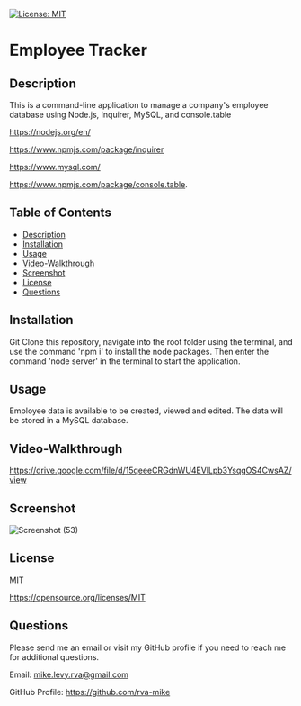 
  [![License: MIT](https://img.shields.io/badge/License-MIT-yellow.svg)](https://opensource.org/licenses/MIT)

  # Employee Tracker

  ## Description
   This is a command-line application to manage a company's employee database using Node.js, Inquirer, MySQL, and console.table    
   
   https://nodejs.org/en/
   
   https://www.npmjs.com/package/inquirer
   
   https://www.mysql.com/
   
   https://www.npmjs.com/package/console.table.
   

  ## Table of Contents
  * [Description](#description)
  * [Installation](#installation)
  * [Usage](#usage)
  * [Video-Walkthrough](#video-walkthrough)
  * [Screenshot](#screenshot)
  * [License](#license)
  * [Questions](#questions)

  ## Installation
  Git Clone this repository, navigate into the root folder using the terminal, and use the command 'npm i' to install the node     packages. Then enter the command 'node server' in the terminal to start the application. 

  ## Usage
  Employee data is available to be created, viewed and edited. The data will be stored in a MySQL database. 
  
  ## Video-Walkthrough
  
  https://drive.google.com/file/d/15qeeeCRGdnWU4EVlLpb3YsqgOS4CwsAZ/view
  
  ## Screenshot

  ![Screenshot (53)](https://user-images.githubusercontent.com/105617274/185286005-93cdf584-a24f-495c-8b3d-9f5e0f028f24.png)


  ## License
  MIT

  https://opensource.org/licenses/MIT


  ## Questions
  Please send me an email or visit my GitHub profile if you need to reach me for additional questions.

  Email: mike.levy.rva@gmail.com

  GitHub Profile: https://github.com/rva-mike

